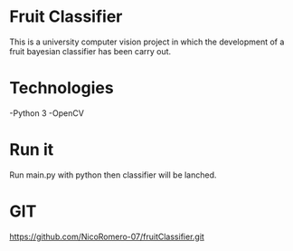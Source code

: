 # Fruit Classifier

This is a university computer vision project in which the development of a fruit bayesian classifier has been carry out.

# Technologies

 -Python 3
 -OpenCV

# Run it

Run main.py with python then classifier will be lanched.

# GIT
 https://github.com/NicoRomero-07/fruitClassifier.git
